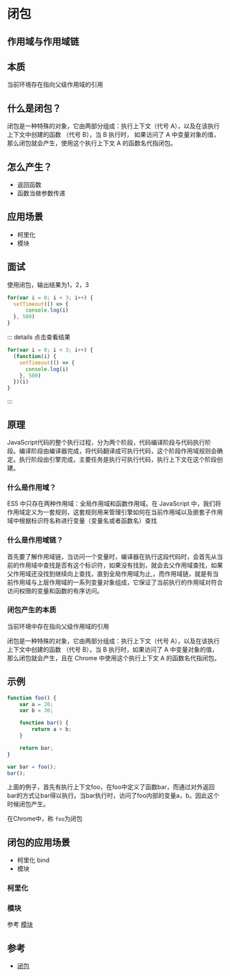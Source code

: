 # 闭包

## 作用域与作用域链



## 本质

当前环境存在指向父级作用域的引用

## 什么是闭包？

闭包是一种特殊的对象，它由两部分组成：执行上下文（代号 A），以及在该执行上下文中创建的函数 （代号 B），当 B 执行时，
如果访问了 A 中变量对象的值，那么闭包就会产生，使用这个执行上下文 A 的函数名代指闭包。

## 怎么产生？

- 返回函数
- 函数当做参数传递

## 应用场景

- 柯里化
- 模块

## 面试

使用闭包，输出结果为1，2，3

``` js
for(var i = 0; i < 3; i++) {
  setTimeout(() => {
      console.log(i)
  }, 500)
}
```

::: details 点击查看结果
``` js
for(var i = 0; i < 3; i++) {
  (function(i) {
    setTimeout(() => {
      console.log(i)
    }, 500)
  })(i)
}
```
:::

## 原理

JavaScript代码的整个执行过程，分为两个阶段，代码编译阶段与代码执行阶段。编译阶段由编译器完成，将代码翻译成可执行代码，这个阶段作用域规则会确定。执行阶段由引擎完成，主要任务是执行可执行代码，执行上下文在这个阶段创建。

### 什么是作用域？

ES5 中只存在两种作用域：全局作用域和函数作用域。在 JavaScript 中，我们将作用域定义为一套规则，这套规则用来管理引擎如何在当前作用域以及嵌套子作用域中根据标识符名称进行变量（变量名或者函数名）查找

### 什么是作用域链？

首先要了解作用域链，当访问一个变量时，编译器在执行这段代码时，会首先从当前的作用域中查找是否有这个标识符，如果没有找到，就会去父作用域查找，如果父作用域还没找到继续向上查找，直到全局作用域为止,，而作用域链，就是有当前作用域与上层作用域的一系列变量对象组成，它保证了当前执行的作用域对符合访问权限的变量和函数的有序访问。

### 闭包产生的本质

当前环境中存在指向父级作用域的引用

闭包是一种特殊的对象，它由两部分组成：执行上下文（代号 A），以及在该执行上下文中创建的函数 （代号 B），当 B 执行时，如果访问了 A 中变量对象的值，那么闭包就会产生，且在 Chrome 中使用这个执行上下文 A 的函数名代指闭包。

## 示例

```js
function foo() {
    var a = 20;
    var b = 30;

    function bar() {
        return a + b;
    }

    return bar;
}

var bar = foo();
bar();
```

上面的例子，首先有执行上下文foo，在foo中定义了函数bar，而通过对外返回bar的方式让bar得以执行。当bar执行时，访问了foo内部的变量a，b。因此这个时候闭包产生。

在Chrome中，称 `foo`为闭包

## 闭包的应用场景
- 柯里化 bind
- 模块

### 柯里化


### 模块

参考 [模块](../standard/module.html)

## 参考

- [闭包](https://segmentfault.com/a/1190000012646221)